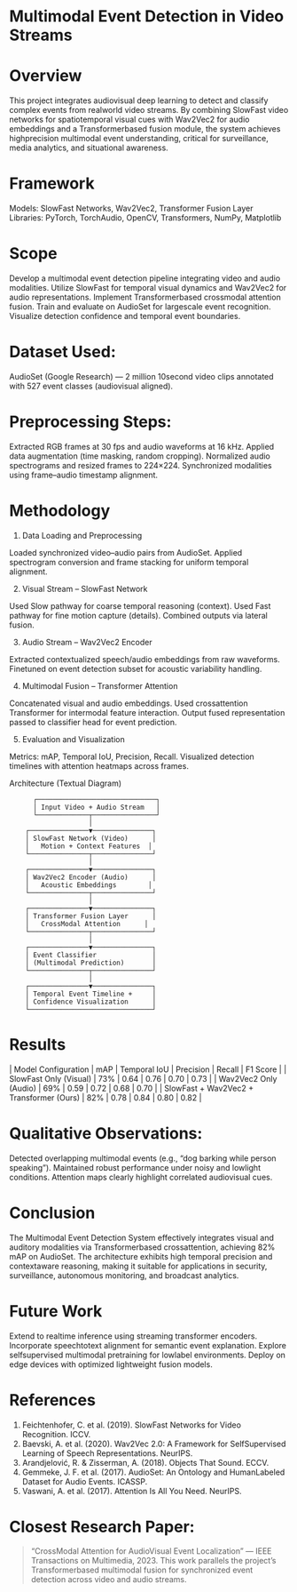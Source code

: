 # Multimodal Event Detection in Video Streams

# Overview
This project integrates audiovisual deep learning to detect and classify complex events from realworld video streams. By combining SlowFast video networks for spatiotemporal visual cues with Wav2Vec2 for audio embeddings and a Transformerbased fusion module, the system achieves highprecision multimodal event understanding, critical for surveillance, media analytics, and situational awareness.

# Framework
Models: SlowFast Networks, Wav2Vec2, Transformer Fusion Layer
Libraries: PyTorch, TorchAudio, OpenCV, Transformers, NumPy, Matplotlib

# Scope
 Develop a multimodal event detection pipeline integrating video and audio modalities.
 Utilize SlowFast for temporal visual dynamics and Wav2Vec2 for audio representations.
 Implement Transformerbased crossmodal attention fusion.
 Train and evaluate on AudioSet for largescale event recognition.
 Visualize detection confidence and temporal event boundaries.

# Dataset Used:
 AudioSet (Google Research) — 2 million 10second video clips annotated with 527 event classes (audiovisual aligned).

# Preprocessing Steps:
 Extracted RGB frames at 30 fps and audio waveforms at 16 kHz.
 Applied data augmentation (time masking, random cropping).
 Normalized audio spectrograms and resized frames to 224×224.
 Synchronized modalities using frame–audio timestamp alignment.

# Methodology

 1. Data Loading and Preprocessing

 Loaded synchronized video–audio pairs from AudioSet.
 Applied spectrogram conversion and frame stacking for uniform temporal alignment.

 2. Visual Stream – SlowFast Network

 Used Slow pathway for coarse temporal reasoning (context).
 Used Fast pathway for fine motion capture (details).
 Combined outputs via lateral fusion.

 3. Audio Stream – Wav2Vec2 Encoder

 Extracted contextualized speech/audio embeddings from raw waveforms.
 Finetuned on event detection subset for acoustic variability handling.

 4. Multimodal Fusion – Transformer Attention

 Concatenated visual and audio embeddings.
 Used crossattention Transformer for intermodal feature interaction.
 Output fused representation passed to classifier head for event prediction.

 5. Evaluation and Visualization

 Metrics: mAP, Temporal IoU, Precision, Recall.
 Visualized detection timelines with attention heatmaps across frames.

Architecture (Textual Diagram)

          ┌──────────────────────────────┐
          │ Input Video + Audio Stream   │
          └─────────────┬────────────────┘
                        │
        ┌───────────────▼───────────────┐
        │ SlowFast Network (Video)      │
        │   Motion + Context Features  │
        └───────────────┬───────────────┘
                        │
        ┌───────────────▼───────────────┐
        │ Wav2Vec2 Encoder (Audio)      │
        │   Acoustic Embeddings        │
        └───────────────┬───────────────┘
                        │
        ┌───────────────▼───────────────┐
        │ Transformer Fusion Layer      │
        │   CrossModal Attention      │
        └───────────────┬───────────────┘
                        │
        ┌───────────────▼───────────────┐
        │ Event Classifier              │
        │ (Multimodal Prediction)       │
        └───────────────┬───────────────┘
                        │
        ┌───────────────▼───────────────┐
        │ Temporal Event Timeline +     │
        │ Confidence Visualization      │
        └───────────────────────────────┘

#  Results
| Model Configuration                          | mAP     | Temporal IoU | Precision | Recall   | F1 Score |
| SlowFast Only (Visual)                       | 73%     | 0.64         | 0.76      | 0.70     | 0.73     |
| Wav2Vec2 Only (Audio)                        | 69%     | 0.59         | 0.72      | 0.68     | 0.70     |
| SlowFast + Wav2Vec2 + Transformer (Ours)     | 82%     | 0.78         | 0.84      | 0.80     | 0.82     |

# Qualitative Observations:
 Detected overlapping multimodal events (e.g., “dog barking while person speaking”).
 Maintained robust performance under noisy and lowlight conditions.
 Attention maps clearly highlight correlated audiovisual cues.

# Conclusion
The Multimodal Event Detection System effectively integrates visual and auditory modalities via Transformerbased crossattention, achieving 82% mAP on AudioSet. The architecture exhibits high temporal precision and contextaware reasoning, making it suitable for applications in security, surveillance, autonomous monitoring, and broadcast analytics.

# Future Work
 Extend to realtime inference using streaming transformer encoders.
 Incorporate speechtotext alignment for semantic event explanation.
 Explore selfsupervised multimodal pretraining for lowlabel environments.
 Deploy on edge devices with optimized lightweight fusion models.

#  References
1. Feichtenhofer, C. et al. (2019). SlowFast Networks for Video Recognition. ICCV.
2. Baevski, A. et al. (2020). Wav2Vec 2.0: A Framework for SelfSupervised Learning of Speech Representations. NeurIPS.
3. Arandjelović, R. & Zisserman, A. (2018). Objects That Sound. ECCV.
4. Gemmeke, J. F. et al. (2017). AudioSet: An Ontology and HumanLabeled Dataset for Audio Events. ICASSP.
5. Vaswani, A. et al. (2017). Attention Is All You Need. NeurIPS.

# Closest Research Paper:
> “CrossModal Attention for AudioVisual Event Localization” — IEEE Transactions on Multimedia, 2023.
> This work parallels the project’s Transformerbased multimodal fusion for synchronized event detection across video and audio streams.
